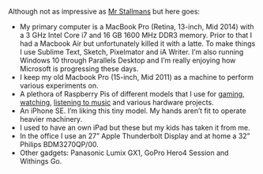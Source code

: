 Although not as impressive as [Mr Stallmans](https://stallman.org/stallman-computing.html) but here goes:

- My primary computer is a MacBook Pro (Retina, 13-inch, Mid 2014) with a 3 GHz Intel Core i7 and 16 GB 1600 MHz DDR3 memory. Prior to that I had a Macbook Air but unfortunately killed it with a latte. To make things I use Sublime Text, Sketch, Pixelmator and iA Writer. I’m also running Windows 10 through Parallels Desktop and I’m really enjoying how Microsoft is progressing these days.
- I keep my old Macbook Pro (15-inch, Mid 2011) as a machine to perform various experiments on.
- A plethora of Raspberry Pis of different models that I use for [gaming](http://lifehacker.com/how-to-turn-your-raspberry-pi-into-a-retro-game-console-498561192), [watching](https://kodi.tv), [listening to music](http://www.pimusicbox.com) and various hardware projects.
- An iPhone SE. I’m liking this tiny model. My hands aren’t fit to operate heavier machinery.
- I used to have an own iPad but these but my kids has taken it from me.
- In the office I use an 27” Apple Thunderbolt Display and at home a 32” Philips BDM3270QP/00.
- Other gadgets: Panasonic Lumix GX1, GoPro Hero4 Session and Withings Go.
